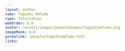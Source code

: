```yaml
---
layout: author
name: Togashi Melumo
type: Internships
webOrder: 6.0
avatar: /assets/images/peopleImages/togashimelumo.png
imageMask: 0.0
permalink: /people/togashimelumo.html 
links:
---
```

